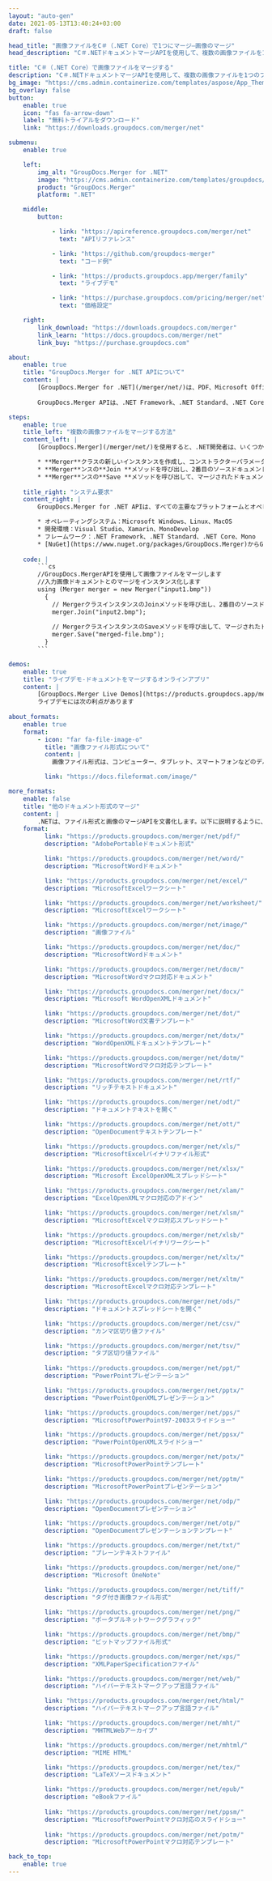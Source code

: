 ```yaml
---
layout: "auto-gen"
date: 2021-05-13T13:40:24+03:00
draft: false

head_title: "画像ファイルをC＃（.NET Core）で1つにマージ–画像のマージ"
head_description: "C＃.NETドキュメントマージAPIを使用して、複数の画像ファイルを1つのファイルにマージします。特定のページまたはページ範囲をさまざまなドキュメントから単一のドキュメントにマージします."

title: "C＃（.NET Core）で画像ファイルをマージする"
description: "C＃.NETドキュメントマージAPIを使用して、複数の画像ファイルを1つのファイルにマージします。選択したページまたはページ範囲をさまざまなソースドキュメントから単一の結果ドキュメントにマージします."
bg_image: "https://cms.admin.containerize.com/templates/aspose/App_Themes/V3/images/bg/header1.png"
bg_overlay: false
button:
    enable: true
    icon: "fas fa-arrow-down"
    label: "無料トライアルをダウンロード"
    link: "https://downloads.groupdocs.com/merger/net"

submenu:
    enable: true

    left:
        img_alt: "GroupDocs.Merger for .NET"
        image: "https://cms.admin.containerize.com/templates/groupdocs/images/product-logos/90x90-noborder/groupdocs-merger-net.png"
        product: "GroupDocs.Merger"
        platform: ".NET"

    middle:
        button:

            - link: "https://apireference.groupdocs.com/merger/net"
              text: "APIリファレンス"

            - link: "https://github.com/groupdocs-merger"
              text: "コード例"

            - link: "https://products.groupdocs.app/merger/family"
              text: "ライブデモ"

            - link: "https://purchase.groupdocs.com/pricing/merger/net"
              text: "価格設定"

    right:
        link_download: "https://downloads.groupdocs.com/merger"
        link_learn: "https://docs.groupdocs.com/merger/net"
        link_buy: "https://purchase.groupdocs.com"

about:
    enable: true
    title: "GroupDocs.Merger for .NET APIについて"
    content: |
        [GroupDocs.Merger for .NET](/merger/net/)は、PDF、Microsoft Office（Word、Excel、PowerPoint、OneNote）、OpenDocument、HTML、 .NETアプリケーション内の画像およびその他の多く。コードを数行追加するだけで、移動、削除、回転、スワップ、抽出、ドキュメント内のページの向きの変更など、いくつかのドキュメント操作を実行できます。ドキュメントマージAPIは、ドキュメントページを画像としてプレビューして、ページのドキュメント構造、フォーマット、コンテンツを分析することもサポートしています。
        
        GroupDocs.Merger APIは、.NET Framework、.NET Standard、.NET Core、Mono、Xamarinを含むすべての主要なオペレーティングシステムとプラットフォームで十分にサポートされています。

steps:
    enable: true
    title_left: "複数の画像ファイルをマージする方法"
    content_left: |
        [GroupDocs.Merger](/merger/net/)を使用すると、.NET開発者は、いくつかの簡単な手順を実装することで、アプリケーション内で2つ以上の画像ファイルを簡単にマージできます。

        * **Merger**クラスの新しいインスタンスを作成し、コンストラクターパラメーターとしてソースドキュメントパスを渡します。
        * **Merger**ンスの**Join **メソッドを呼び出し、2番目のソースドキュメントパスを渡します。
        * **Merger**ンスの**Save **メソッドを呼び出して、マージされたドキュメントを保存します。
        
    title_right: "システム要求"
    content_right: |
        GroupDocs.Merger for .NET APIは、すべての主要なプラットフォームとオペレーティングシステムでサポートされています。以下のコードを実行する前に、システムに次の前提条件がインストールされていることを確認してください。

        * オペレーティングシステム：Microsoft Windows、Linux、MacOS
        * 開発環境：Visual Studio、Xamarin、MonoDevelop
        * フレームワーク：.NET Framework、.NET Standard、.NET Core、Mono
        * [NuGet](https://www.nuget.org/packages/GroupDocs.Merger)からGroupDocs.Mergerfor.NETの最新バージョンをダウンロードします
        
    code: |
        ```cs
        //GroupDocs.MergerAPIを使用して画像ファイルをマージします
        //入力画像ドキュメントとのマージをインスタンス化します
        using (Merger merger = new Merger("input1.bmp"))
          {
            // MergerクラスインスタンスのJoinメソッドを呼び出し、2番目のソースドキュメントパスを渡します
            merger.Join("input2.bmp");
            
            // MergerクラスインスタンスのSaveメソッドを呼び出して、マージされたドキュメントを保存します
            merger.Save("merged-file.bmp");
          }
        ```

demos:
    enable: true
    title: "ライブデモ-ドキュメントをマージするオンラインアプリ"
    content: |
        [GroupDocs.Merger Live Demos](https://products.groupdocs.app/merger/image)Webサイトにアクセスして、現在複数の画像ファイルをマージします。  
        ライブデモには次の利点があります
        
about_formats:
    enable: true
    format:
        - icon: "far fa-file-image-o"
          title: "画像ファイル形式について"
          content: |
            画像ファイル形式は、コンピューター、タブレット、スマートフォンなどのデバイスで画像を整理して保存するための標準的な方法です。デジタル画像は、画像データをピクセルの2次元グリッドに格納します。各ピクセルは、ビット数で表された色です。画像ファイルの種類は、ベクター画像形式とラスター画像形式に分類されます。 3D画像は、3D画像の管理に使用される別の種類のベクター画像ファイル形式です。

          link: "https://docs.fileformat.com/image/"

more_formats:
    enable: false
    title: "他のドキュメント形式のマージ"
    content: |
        .NETは、ファイル形式と画像のマージAPIを文書化します。以下に説明するように、いくつかの一般的なファイル形式をマージします。
    format: 
          link: "https://products.groupdocs.com/merger/net/pdf/"
          description: "AdobePortableドキュメント形式"

          link: "https://products.groupdocs.com/merger/net/word/"
          description: "MicrosoftWordドキュメント"

          link: "https://products.groupdocs.com/merger/net/excel/"
          description: "MicrosoftExcelワークシート"

          link: "https://products.groupdocs.com/merger/net/worksheet/"
          description: "MicrosoftExcelワークシート"

          link: "https://products.groupdocs.com/merger/net/image/"
          description: "画像ファイル"

          link: "https://products.groupdocs.com/merger/net/doc/"
          description: "MicrosoftWordドキュメント"

          link: "https://products.groupdocs.com/merger/net/docm/"
          description: "MicrosoftWordマクロ対応ドキュメント"

          link: "https://products.groupdocs.com/merger/net/docx/"
          description: "Microsoft WordOpenXMLドキュメント"

          link: "https://products.groupdocs.com/merger/net/dot/"
          description: "MicrosoftWord文書テンプレート"

          link: "https://products.groupdocs.com/merger/net/dotx/"
          description: "WordOpenXMLドキュメントテンプレート"

          link: "https://products.groupdocs.com/merger/net/dotm/"
          description: "MicrosoftWordマクロ対応テンプレート"

          link: "https://products.groupdocs.com/merger/net/rtf/"
          description: "リッチテキストドキュメント"

          link: "https://products.groupdocs.com/merger/net/odt/"
          description: "ドキュメントテキストを開く"

          link: "https://products.groupdocs.com/merger/net/ott/"
          description: "OpenDocumentテキストテンプレート"

          link: "https://products.groupdocs.com/merger/net/xls/"
          description: "MicrosoftExcelバイナリファイル形式"

          link: "https://products.groupdocs.com/merger/net/xlsx/"
          description: "Microsoft ExcelOpenXMLスプレッドシート"

          link: "https://products.groupdocs.com/merger/net/xlam/"
          description: "ExcelOpenXMLマクロ対応のアドイン"

          link: "https://products.groupdocs.com/merger/net/xlsm/"
          description: "MicrosoftExcelマクロ対応スプレッドシート"

          link: "https://products.groupdocs.com/merger/net/xlsb/"
          description: "MicrosoftExcelバイナリワークシート"

          link: "https://products.groupdocs.com/merger/net/xltx/"
          description: "MicrosoftExcelテンプレート"

          link: "https://products.groupdocs.com/merger/net/xltm/"
          description: "MicrosoftExcelマクロ対応テンプレート"

          link: "https://products.groupdocs.com/merger/net/ods/"
          description: "ドキュメントスプレッドシートを開く"

          link: "https://products.groupdocs.com/merger/net/csv/"
          description: "カンマ区切り値ファイル"

          link: "https://products.groupdocs.com/merger/net/tsv/"
          description: "タブ区切り値ファイル"
        
          link: "https://products.groupdocs.com/merger/net/ppt/"
          description: "PowerPointプレゼンテーション"

          link: "https://products.groupdocs.com/merger/net/pptx/"
          description: "PowerPointOpenXMLプレゼンテーション"

          link: "https://products.groupdocs.com/merger/net/pps/"
          description: "MicrosoftPowerPoint97-2003スライドショー"

          link: "https://products.groupdocs.com/merger/net/ppsx/"
          description: "PowerPointOpenXMLスライドショー"

          link: "https://products.groupdocs.com/merger/net/potx/"
          description: "MicrosoftPowerPointテンプレート"

          link: "https://products.groupdocs.com/merger/net/pptm/"
          description: "MicrosoftPowerPointプレゼンテーション"

          link: "https://products.groupdocs.com/merger/net/odp/"
          description: "OpenDocumentプレゼンテーション"

          link: "https://products.groupdocs.com/merger/net/otp/"
          description: "OpenDocumentプレゼンテーションテンプレート"

          link: "https://products.groupdocs.com/merger/net/txt/"
          description: "プレーンテキストファイル"

          link: "https://products.groupdocs.com/merger/net/one/"
          description: "Microsoft OneNote"

          link: "https://products.groupdocs.com/merger/net/tiff/"
          description: "タグ付き画像ファイル形式"
        
          link: "https://products.groupdocs.com/merger/net/png/"
          description: "ポータブルネットワークグラフィック"

          link: "https://products.groupdocs.com/merger/net/bmp/"
          description: "ビットマップファイル形式"

          link: "https://products.groupdocs.com/merger/net/xps/"
          description: "XMLPaperSpecificationファイル"

          link: "https://products.groupdocs.com/merger/net/web/"
          description: "ハイパーテキストマークアップ言語ファイル"

          link: "https://products.groupdocs.com/merger/net/html/"
          description: "ハイパーテキストマークアップ言語ファイル"

          link: "https://products.groupdocs.com/merger/net/mht/"
          description: "MHTMLWebアーカイブ"

          link: "https://products.groupdocs.com/merger/net/mhtml/"
          description: "MIME HTML"

          link: "https://products.groupdocs.com/merger/net/tex/"
          description: "LaTeXソースドキュメント"

          link: "https://products.groupdocs.com/merger/net/epub/"
          description: "eBookファイル"
          
          link: "https://products.groupdocs.com/merger/net/ppsm/"
          description: "MicrosoftPowerPointマクロ対応のスライドショー"
        
          link: "https://products.groupdocs.com/merger/net/potm/"
          description: "MicrosoftPowerPointマクロ対応テンプレート"

back_to_top:
    enable: true
---
```

